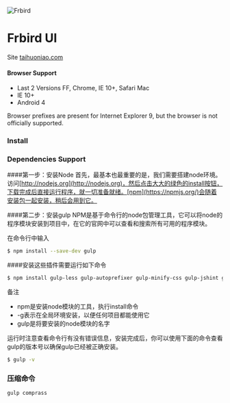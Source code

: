 ![Frbird](http://frstatic.qiniudn.com/images/link-logo1.jpg)

# Frbird UI
Site [taihuoniao.com](http://www.taihuoniao.com/)

#### Browser Support

* Last 2 Versions FF, Chrome, IE 10+, Safari Mac
* IE 10+
* Android 4

Browser prefixes are present for Internet Explorer 9, but the browser is not officially supported.

### Install

### Dependencies Support

####第一步：安装Node
首先，最基本也最重要的是，我们需要搭建node环境。访问[http://nodejs.org](http://nodejs.org)，然后点击大大的绿色的install按钮，下载完成后直接运行程序，就一切准备就绪。[npm](https://npmjs.org/)会随着安装包一起安装，稍后会用到它。

####第二步：安装gulp
NPM是基于命令行的node包管理工具，它可以将node的程序模块安装到项目中，在它的官网中可以查看和搜索所有可用的程序模块。

在命令行中输入

```bash
$ npm install --save-dev gulp 
```

####安装这些插件需要运行如下命令
```bash
$ npm install gulp-less gulp-autoprefixer gulp-minify-css gulp-jshint gulp-concat gulp-uglify gulp-imagemin gulp-notify gulp-rename gulp-copy gulp-livereload gulp-cache del --save-dev
```

备注
* npm是安装node模块的工具，执行install命令
* -g表示在全局环境安装，以便任何项目都能使用它
* gulp是将要安装的node模块的名字

运行时注意查看命令行有没有错误信息，安装完成后，你可以使用下面的命令查看gulp的版本号以确保gulp已经被正确安装。

```bash
$ gulp -v
```

### 压缩命令

```bash
gulp comprass
```











